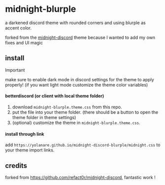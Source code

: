 # midnight-blurple

a darkened discord theme with rounded corners and using blurple as accent color.

forked from the [midnight-discord](https://github.com/refact0r/midnight-discord) theme because I wanted to add my own fixes and UI magic

## install

> [!IMPORTANT]  
> make sure to enable dark mode in discord settings for the theme to apply properly! (if you want light mode customize the theme color variables)

#### betterdiscord (or client with local theme folder)

1. download `midnight-blurple.theme.css` from this repo.
2. put the file into your theme folder. (there should be a button to open the theme folder in theme settings)
3. (optional) customize the theme in `midnight-blurple.theme.css`.

#### install through link

add `https://yolanare.github.io/midnight-discord-blurple/midnight.css` to your theme import links.

## credits

forked from <https://github.com/refact0r/midnight-discord>, fantastic work !
